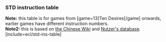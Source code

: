 ### STD instruction table
**Note:** this table is for games from [game=13]Ten Desires[/game] onwards, earlier games have different instruction numbers.  
**Note2:** this is based on [the Chinese Wiki](https://thwiki.cc/%E8%84%9A%E6%9C%AC%E5%AF%B9%E7%85%A7%E8%A1%A8/%E5%85%B6%E4%BB%96) and [Nutzer's database](http://nutzer.bplaced.net/sf2.html).  
[include=ecl/std-ins-table]